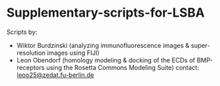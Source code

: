 # Supplementary-scripts-for-LSBA
Scripts by: 
* Wiktor Burdzinski (analyzing immunofluorescence images & super-resolution images using FIJI)
* Leon Obendorf (homology modeling & docking of the ECDs of BMP-receptors using the Rosetta Commons Modeling Suite) contact: leoo25@zedat.fu-berlin.de
